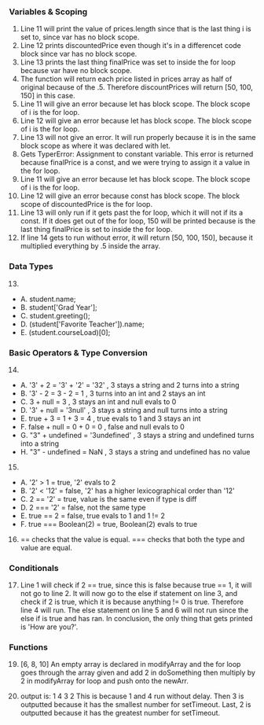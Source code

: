 ### Variables & Scoping
1) Line 11 will print the value of prices.length since that is the last thing i is set to, since var has no block scope.
2) Line 12 prints discountedPrice even though it's in a differencet code block since var has no block scope. 
3) Line 13 prints the last thing finalPrice was set to inside the for loop because var have no block scope.
4) The function will return each price listed in prices array as half of original because of the .5. Therefore discountPrices will return [50, 100, 150] in this case.
5) Line 11 will give an error because let has block scope. The block scope of i is the for loop.
6) Line 12 will give an error because let has block scope. The block scope of i is the for loop.
7) Line 13 will not give an error. It will run properly because it is in the same block scope as where it was declared with let.
8) Gets TyperError: Assignment to constant variable. This error is returned because finalPrice is a const, and we were trying to assign it a value in the for loop.
9) Line 11 will give an error because let has block scope. The block scope of i is the for loop.
10) Line 12 will give an error because const has block scope. The block scope of discountedPrice is the for loop.
11) Line 13 will only run if it gets past the for loop, which it will not if its a const. If it does get out of the for loop, 150 will be printed because is the last thing finalPrice is set to inside the for loop.
12) If line 14 gets to run without error, it will return [50, 100, 150], because it multiplied everything by .5 inside the array.

### Data Types
13) 
- A. student.name;
- B. student['Grad Year'];
- C. student.greeting();
- D. (student['Favorite Teacher']).name;
- E. (student.courseLoad)[0];

### Basic Operators & Type Conversion 
14)  
- A. '3' + 2 = '3' + '2' = '32' , 3 stays a string and 2 turns into a string
- B. '3' - 2 = 3 - 2 = 1 , 3 turns into an int and 2 stays an int
- C. 3 + null = 3 , 3 stays an int and null evals to 0
- D. '3' + null = '3null' , 3 stays a string and null turns into a string
- E. true + 3 = 1 + 3 = 4 , true evals to 1 and 3 stays an int
- F. false + null = 0 + 0 = 0 , false and null evals to 0
- G. "3" + undefined = '3undefined' , 3 stays a string and undefined turns into a string
- H. "3" - undefined = NaN , 3 stays a string and undefined has no value
15)  
- A. '2' > 1 = true, '2' evals to 2
- B. '2' < '12' = false, '2' has a higher lexicographical order than '12'
- C. 2 == '2' = true, value is the same even if type is diff
- D. 2 === '2' = false, not the same type
- E. true == 2 = false, true evals to 1 and 1 != 2
- F. true === Boolean(2) = true, Boolean(2) evals to true
16)  == checks that the value is equal. === checks that both the type and value are equal.

### Conditionals
17) Line 1 will check if 2 == true, since this is false because true == 1, it will not go to line 2. It will now go to the else if statement on line 3, and check if 2 is true, which it is because anything != 0 is true. Therefore line 4 will run. The else statement on line 5 and 6 will not run since the else if is true and has ran. In conclusion, the only thing that gets printed is 'How are you?'.

### Functions
19) [6, 8, 10]
    An empty array is declared in modifyArray and the for loop goes through the array given and add 2 in doSomething then multiply by 2 in modifyArray for loop and push onto the newArr.

21) output is: 
    1
    4
    3
    2
    This is because 1 and 4 run without delay. Then 3 is outputted because it has the smallest number for setTimeout. Last, 2 is outputted because it has the greatest number for setTimeout.